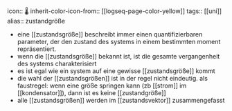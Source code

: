 icon:: 🌡
inherit-color-icon-from:: [[logseq-page-color-yellow]]
tags:: [[uni]] 
alias:: zustandgröße

- eine [[zustandsgröße]] beschreibt immer einen quantifizierbaren parameter, der den zustand des systems in einem bestimmten moment repräsentiert.
- wenn die [[zustandsgröße]] bekannt ist, ist die gesamte vergangenheit des systems charakterisiert
- es ist egal wie ein system auf eine gewisse [[zustandsgröße]] kommt
- die wahl der [[zustandsgrößen]] ist in der regel nicht eindeutig. als faustregel: wenn eine größe springen kann (zb [[strom]] im [[kondensator]]), dann ist es keine [[zustandgröße]]
- alle [[zustandsgrößen]] werden im [[zustandsvektor]] zusammengefasst